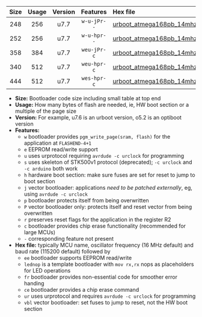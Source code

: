 |Size|Usage|Version|Features|Hex file|
|:-:|:-:|:-:|:-:|:--|
|248|256|u7.7|`w-u-jPr--`|[urboot_atmega168pb_14mhz7456_9600bps_lednop_ur_vbl.hex](https://raw.githubusercontent.com/stefanrueger/urboot.hex/main/mcus/atmega168pb/fcpu_14mhz7456/9600_bps/urboot_atmega168pb_14mhz7456_9600bps_lednop_ur_vbl.hex)|
|252|256|u7.7|`w-u-hpr--`|[urboot_atmega168pb_14mhz7456_9600bps_lednop_fr_ur.hex](https://raw.githubusercontent.com/stefanrueger/urboot.hex/main/mcus/atmega168pb/fcpu_14mhz7456/9600_bps/urboot_atmega168pb_14mhz7456_9600bps_lednop_fr_ur.hex)|
|358|384|u7.7|`weu-jPr-c`|[urboot_atmega168pb_14mhz7456_9600bps_ee_lednop_fr_ce_ur_vbl.hex](https://raw.githubusercontent.com/stefanrueger/urboot.hex/main/mcus/atmega168pb/fcpu_14mhz7456/9600_bps/urboot_atmega168pb_14mhz7456_9600bps_ee_lednop_fr_ce_ur_vbl.hex)|
|340|512|u7.7|`weu-hpr-c`|[urboot_atmega168pb_14mhz7456_9600bps_ee_lednop_fr_ce_ur.hex](https://raw.githubusercontent.com/stefanrueger/urboot.hex/main/mcus/atmega168pb/fcpu_14mhz7456/9600_bps/urboot_atmega168pb_14mhz7456_9600bps_ee_lednop_fr_ce_ur.hex)|
|444|512|u7.7|`wes-hpr-c`|[urboot_atmega168pb_14mhz7456_9600bps_ee_lednop_fr_ce.hex](https://raw.githubusercontent.com/stefanrueger/urboot.hex/main/mcus/atmega168pb/fcpu_14mhz7456/9600_bps/urboot_atmega168pb_14mhz7456_9600bps_ee_lednop_fr_ce.hex)|

- **Size:** Bootloader code size including small table at top end
- **Usage:** How many bytes of flash are needed, ie, HW boot section or a multiple of the page size
- **Version:** For example, u7.6 is an urboot version, o5.2 is an optiboot version
- **Features:**
  + `w` bootloader provides `pgm_write_page(sram, flash)` for the application at `FLASHEND-4+1`
  + `e` EEPROM read/write support
  + `u` uses urprotocol requiring `avrdude -c urclock` for programming
  + `s` uses skeleton of STK500v1 protocol (deprecated); `-c urclock` and `-c arduino` both work
  + `h` hardware boot section: make sure fuses are set for reset to jump to boot section
  + `j` vector bootloader: applications *need to be patched externally*, eg, using `avrdude -c urclock`
  + `p` bootloader protects itself from being overwritten
  + `P` vector bootloader only: protects itself and reset vector from being overwritten
  + `r` preserves reset flags for the application in the register R2
  + `c` bootloader provides chip erase functionality (recommended for large MCUs)
  + `-` corresponding feature not present
- **Hex file:** typically MCU name, oscillator frequency (16 MHz default) and baud rate (115200 default) followed by
  + `ee` bootloader supports EEPROM read/write
  + `lednop` is a template bootloader with `mov rx,rx` nops as placeholders for LED operations
  + `fr` bootloader provides non-essential code for smoother error handing
  + `ce` bootloader provides a chip erase command
  + `ur` uses urprotocol and requires `avrdude -c urclock` for programming
  + `vbl` vector bootloader: set fuses to jump to reset, not the HW boot section
